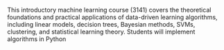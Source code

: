 This introductory machine learning course (3141) covers the theoretical foundations and practical applications of data-driven learning algorithms, including linear models, decision trees, Bayesian methods, SVMs, clustering, and statistical learning theory. Students will implement algorithms in Python
